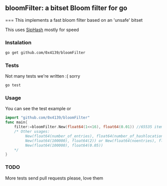 ## bloomFilter: a bitset Bloom filter for go
===
This implements a fast bloom filter based on an 'unsafe' bitset

This uses [SipHash](https://en.wikipedia.org/wiki/SipHash) mostly for speed

###  Instalation

```sh
go get github.com/0x4139/bloomFilter
```

### Tests
Not many tests we're written :( sorry
```sh
go test
```
### Usage 
You can see the test example or 

```go
import "github.com/0x4139/bloomFilter"
func main{
    filter:=bloomFilter.New(float64(1<<16), float64(0.01)) //65535 items and 1% fail rate
    /* Other usages:
         New(float64(number_of_entries), float64(number_of_hashlocations))
         New(float64(100000), float64(2)) or New(float64(noentries), float64(nohashlocations))
         New(float64(100000), float64(0.05))
    */
}
```

### TODO
More tests
send pull requests please, love them